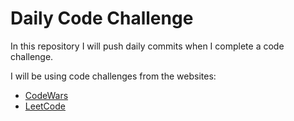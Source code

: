 # Daily Code Challenge

In this repository I will push daily commits when I complete
a code challenge. 

I will be using code challenges from the websites:

- [CodeWars](http://www.codewars.com)
- [LeetCode](http://www.leetcode.com)